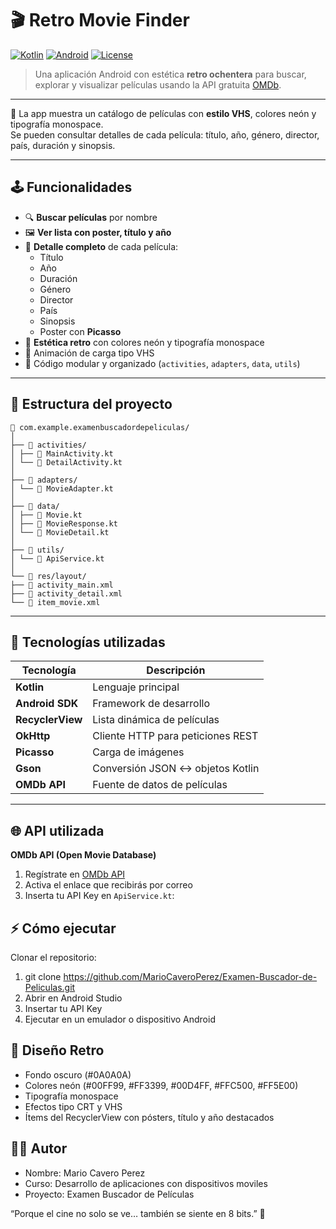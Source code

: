 # 🎬 Retro Movie Finder

[![Kotlin](https://img.shields.io/badge/Kotlin-100%25-orange?logo=kotlin)](https://kotlinlang.org/)
[![Android](https://img.shields.io/badge/Android-100%25-brightgreen?logo=android)](https://developer.android.com/)
[![License](https://img.shields.io/badge/License-MIT-blue)](LICENSE)

> Una aplicación Android con estética **retro ochentera** para buscar, explorar y visualizar películas usando la API gratuita [OMDb](https://www.omdbapi.com/).

---


🎥 La app muestra un catálogo de películas con **estilo VHS**, colores neón y tipografía monospace.  
Se pueden consultar detalles de cada película: título, año, género, director, país, duración y sinopsis.

---

## 🕹️ Funcionalidades

- 🔍 **Buscar películas** por nombre
- 🖼️ **Ver lista con poster, título y año**
- 📝 **Detalle completo** de cada película:
    - Título
    - Año
    - Duración
    - Género
    - Director
    - País
    - Sinopsis
    - Poster con **Picasso**
- 🎨 **Estética retro** con colores neón y tipografía monospace
- 📼 Animación de carga tipo VHS
- 💾 Código modular y organizado (`activities`, `adapters`, `data`, `utils`)

---

## 📂 Estructura del proyecto

```
📂 com.example.examenbuscadordepeliculas/
│
├── 📂 activities/
│ ├── 📄 MainActivity.kt
│ └── 📄 DetailActivity.kt
│
├── 📂 adapters/
│ └── 📄 MovieAdapter.kt
│
├── 📂 data/
│ ├── 📄 Movie.kt
│ ├── 📄 MovieResponse.kt
│ └── 📄 MovieDetail.kt
│
├── 📂 utils/
│ └── 📄 ApiService.kt
│
└── 📂 res/layout/
├── 📄 activity_main.xml
├── 📄 activity_detail.xml
└── 📄 item_movie.xml
```

---

## 🧰 Tecnologías utilizadas

| Tecnología | Descripción |
|------------|------------|
| **Kotlin** | Lenguaje principal |
| **Android SDK** | Framework de desarrollo |
| **RecyclerView** | Lista dinámica de películas |
| **OkHttp** | Cliente HTTP para peticiones REST |
| **Picasso** | Carga de imágenes |
| **Gson** | Conversión JSON ↔ objetos Kotlin |
| **OMDb API** | Fuente de datos de películas |

---

## 🌐 API utilizada

**OMDb API (Open Movie Database)**

1. Regístrate en [OMDb API](https://www.omdbapi.com/apikey.aspx)
2. Activa el enlace que recibirás por correo
3. Inserta tu API Key en `ApiService.kt`:

## ⚡ Cómo ejecutar

Clonar el repositorio:

1. git clone https://github.com/MarioCaveroPerez/Examen-Buscador-de-Peliculas.git
2. Abrir en Android Studio
3. Insertar tu API Key
4. Ejecutar en un emulador o dispositivo Android

## 🎨 Diseño Retro

- Fondo oscuro (#0A0A0A)
- Colores neón (#00FF99, #FF3399, #00D4FF, #FFC500, #FF5E00)
- Tipografía monospace
- Efectos tipo CRT y VHS
- Ítems del RecyclerView con pósters, título y año destacados
  
## 👨‍💻 Autor

- Nombre: Mario Cavero Perez
- Curso: Desarrollo de aplicaciones con dispositivos moviles
- Proyecto: Examen Buscador de Películas

“Porque el cine no solo se ve… también se siente en 8 bits.” 💾
